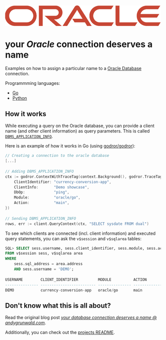 ![Oracle logo](../images/oracle-logo.png)

# your _Oracle_ connection deserves a name

Examples on how to assign a particular name to a [Oracle Database](https://www.oracle.com/de/database/technologies/appdev/xe.html) connection.

Programmming languages:

- [Go](./go)
- [Python](./python)

## How it works

While executing a query on the Oracle database, you can provide a client name (and other client information) as query parameters.
This is called [`DBMS_APPLICATION_INFO`](https://docs.oracle.com/en/database/oracle/oracle-database/18/arpls/DBMS_APPLICATION_INFO.html#GUID-14484F86-44F2-4B34-B34E-0C873D323EAD).

Here is an example of how it works in Go (using [godror/godror](https://github.com/godror/godror)):

```go
// Creating a connection to the oracle database
[...]

// Adding DBMS_APPLICATION_INFO
ctx := godror.ContextWithTraceTag(context.Background(), godror.TraceTag{
    ClientIdentifier: "currency-conversion-app",
    ClientInfo:       "Demo showcase",
    DbOp:             "ping",
    Module:           "oracle/go",
    Action:           "main",
})

// Sending DBMS_APPLICATION_INFO
rows, err := client.QueryContext(ctx, "SELECT sysdate FROM dual")
```

To see which clients are connected (incl. client information) and executed query statements, you can ask the `v$session` and `v$sqlarea` tables:

```sql
SQL> SELECT sess.username, sess.client_identifier, sess.module, sess.action, area.sql_text
FROM v$session sess, v$sqlarea area
WHERE
    sess.sql_address = area.address
    AND sess.username = 'DEMO';

USERNAME        CLIENT_IDENTIFIER         MODULE          ACTION          SQL_TEXT
--------------- ------------------------- --------------- --------------- ---------------------------
DEMO            currency-conversion-app   oracle/go       main            SELECT sysdate FROM dual
```

## Don't know what this is all about?

Read the original blog post [_your database connection deserves a name @ andygrunwald.com_](https://andygrunwald.com/blog/your-database-connection-deserves-a-name/ "Article your database connection deserves a name at Andy Grunwalds blog").

Additionally, you can check out the [projects README](https://github.com/andygrunwald/your-connection-deserves-a-name#readme).